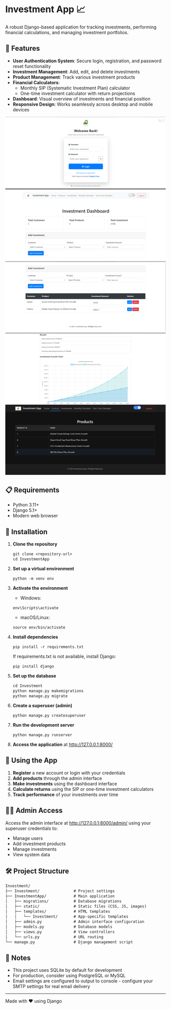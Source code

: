# Investment App 📈

A robust Django-based application for tracking investments, performing financial calculations, and managing investment portfolios.

## 🌟 Features

- **User Authentication System**: Secure login, registration, and password reset functionality
- **Investment Management**: Add, edit, and delete investments
- **Product Management**: Track various investment products
- **Financial Calculators**: 
  - Monthly SIP (Systematic Investment Plan) calculator
  - One-time investment calculator with return projections
- **Dashboard**: Visual overview of investments and financial position
- **Responsive Design**: Works seamlessly across desktop and mobile devices


![](Investment/InvestmentApp/static/i1.png)
![](Investment/InvestmentApp/static/i2.png)
![](Investment/InvestmentApp/static/i3.png)
![](Investment/InvestmentApp/static/i4.png)
![](Investment/InvestmentApp/static/i5.png)

## 📋 Requirements

- Python 3.11+
- Django 5.1+
- Modern web browser

## 🚀 Installation

1. **Clone the repository**
   ```
   git clone <repository-url>
   cd InvestmentApp
   ```

2. **Set up a virtual environment**
   ```
   python -m venv env
   ```

3. **Activate the environment**
   - Windows:
   ```
   env\Scripts\activate
   ```
   - macOS/Linux:
   ```
   source env/bin/activate
   ```

4. **Install dependencies**
   ```
   pip install -r requirements.txt
   ```
   
   If requirements.txt is not available, install Django:
   ```
   pip install django
   ```

5. **Set up the database**
   ```
   cd Investment
   python manage.py makemigrations
   python manage.py migrate
   ```

6. **Create a superuser (admin)**
   ```
   python manage.py createsuperuser
   ```

7. **Run the development server**
   ```
   python manage.py runserver
   ```

8. **Access the application** at http://127.0.0.1:8000/

## 🧪 Using the App

1. **Register** a new account or login with your credentials
2. **Add products** through the admin interface
3. **Make investments** using the dashboard interface
4. **Calculate returns** using the SIP or one-time investment calculators
5. **Track performance** of your investments over time

## 👩‍💻 Admin Access

Access the admin interface at http://127.0.0.1:8000/admin/ using your superuser credentials to:
- Manage users
- Add investment products
- Manage investments
- View system data

## 🛠️ Project Structure

```
Investment/
├── Investment/               # Project settings
├── InvestmentApp/            # Main application
│   ├── migrations/           # Database migrations
│   ├── static/               # Static files (CSS, JS, images)
│   ├── templates/            # HTML templates
│   │   └── Investment/       # App-specific templates
│   ├── admin.py              # Admin interface configuration
│   ├── models.py             # Database models
│   ├── views.py              # View controllers
│   └── urls.py               # URL routing
└── manage.py                 # Django management script
```

## 📝 Notes

- This project uses SQLite by default for development
- For production, consider using PostgreSQL or MySQL
- Email settings are configured to output to console - configure your SMTP settings for real email delivery

---

Made with ❤️ using Django